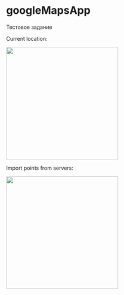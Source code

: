 # googleMapsApp

Тестовое задание 

Current location:

<img src="https://user-images.githubusercontent.com/16240094/148863561-479dede0-5622-43b3-a721-5130a58d04c6.jpeg" width="300" alt="">


Import points from servers:

<img src="https://user-images.githubusercontent.com/16240094/148863276-30d19a1c-4338-4cd4-ba8f-42709e3a49ce.jpeg" width="300" alt="">

